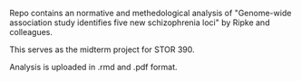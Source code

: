 Repo contains an normative and methedological analysis of "Genome-wide association study identifies five new schizophrenia loci" by Ripke and colleagues.

This serves as the midterm project for STOR 390.

Analysis is uploaded in .rmd and .pdf format.

